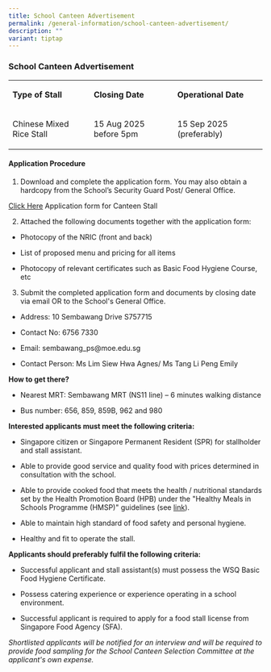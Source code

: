 ```yaml
---
title: School Canteen Advertisement
permalink: /general-information/school-canteen-advertisement/
description: ""
variant: tiptap
---
```

<h3>School Canteen Advertisement</h3>
<table style="minWidth: 75px">
<colgroup>
<col>
<col>
<col>
</colgroup>
<tbody>
<tr>
<td rowspan="1" colspan="1">
<p><strong>Type of Stall</strong>
</p>
</td>
<td rowspan="1" colspan="1">
<p><strong>Closing Date</strong>
</p>
</td>
<td rowspan="1" colspan="1">
<p><strong>Operational Date</strong>
</p>
</td>
</tr>
<tr>
<td rowspan="1" colspan="1">
<p>Chinese Mixed Rice Stall</p>
</td>
<td rowspan="1" colspan="1">
<p>15 Aug 2025 before 5pm</p>
</td>
<td rowspan="1" colspan="1">
<p>15 Sep 2025 (preferably)</p>
</td>
</tr>
</tbody>
</table>
<h4><strong>Application Procedure</strong></h4>
<ol data-tight="true" class="tight">
<li>
<p>Download and complete the application form. You may also obtain a hardcopy
from the School’s Security Guard Post/ General Office.</p>
</li>
</ol>
<p><a href="/files/appexistingsch.pdf" rel="noopener nofollow" target="_blank">Click Here</a> Application
form for Canteen Stall</p>
<ol start="2" data-tight="true" class="tight">
<li>
<p>Attached the following documents together with the application form:</p>
</li>
</ol>
<ul data-tight="true" class="tight">
<li>
<p>Photocopy of the NRIC (front and back)</p>
</li>
<li>
<p>List of proposed menu and pricing for all items</p>
</li>
<li>
<p>Photocopy of relevant certificates such as Basic Food Hygiene Course,
etc</p>
</li>
</ul>
<ol start="3" data-tight="true" class="tight">
<li>
<p>Submit the completed application form and documents by closing date via
email OR to the School's General Office.</p>
</li>
</ol>
<ul data-tight="true" class="tight">
<li>
<p>Address: 10 Sembawang Drive S757715</p>
</li>
<li>
<p>Contact No: 6756 7330</p>
</li>
<li>
<p>Email: sembawang_ps@moe.edu.sg</p>
</li>
<li>
<p>Contact Person: Ms Lim Siew Hwa Agnes/ Ms Tang Li Peng Emily</p>
</li>
</ul>
<p><strong>How to get there?</strong>
</p>
<ul data-tight="true" class="tight">
<li>
<p>Nearest MRT: Sembawang MRT (NS11 line) – 6 minutes walking distance</p>
</li>
<li>
<p>Bus number: 656, 859, 859B, 962 and 980</p>
</li>
</ul>
<p><strong>Interested applicants must meet the following criteria:</strong>
</p>
<ul data-tight="true" class="tight">
<li>
<p>Singapore citizen or Singapore Permanent Resident (SPR) for stallholder
and stall assistant.</p>
</li>
<li>
<p>Able to provide good service and quality food with prices determined in
consultation with the school.</p>
</li>
<li>
<p>Able to provide cooked food that meets the health / nutritional standards
set by the Health Promotion Board (HPB) under the "Healthy Meals in Schools
Programme (HMSP)" guidelines (see <a href="https://www.hpb.gov.sg/schools/school-programmes/healthy-meals-in-schools-programme" rel="noopener nofollow" target="_blank">link</a>).</p>
</li>
<li>
<p>Able to maintain high standard of food safety and personal hygiene.</p>
</li>
<li>
<p>Healthy and fit to operate the stall.</p>
</li>
</ul>
<p><strong>Applicants should preferably fulfil the following criteria:</strong>
</p>
<ul data-tight="true" class="tight">
<li>
<p>Successful applicant and stall assistant(s) must possess the WSQ Basic
Food Hygiene Certificate.</p>
</li>
<li>
<p>Possess catering experience or experience operating in a school environment.</p>
</li>
<li>
<p>Successful applicant is required to apply for a food stall license from
Singapore Food Agency (SFA).</p>
</li>
</ul>
<p><em>Shortlisted applicants will be notified for an interview and will be required to provide food sampling for the School Canteen Selection Committee at the applicant's own expense.</em>
</p>